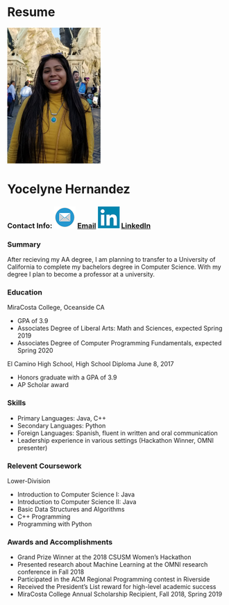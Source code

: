 # Resume
<img src="Yocelyne_profile.jpg" alt="drawing" width="215"/>

# Yocelyne Hernandez

### Contact Info: ![email icon](Mail-icon.png) [Email](mailto:yhernandez@miracosta.edu) ![linkedin icon](linkedin-icon.png) [LinkedIn](https://www.linkedin.com/in/yocelyne-hernandez-7a29ba161/)


### Summary
  After recieving my AA degree, I am planning to transfer to a University of California to complete my bachelors degree in Computer   Science. With my degree I plan to become a professor at a university. 

### Education

MiraCosta College, Oceanside CA
* GPA of 3.9
* Associates Degree of Liberal Arts: Math and Sciences, expected Spring 2019
* Associates Degree of Computer Programming Fundamentals, expected Spring 2020

El Camino High School, High School Diploma June 8, 2017
* Honors graduate with a GPA of 3.9
* AP Scholar award

### Skills
* Primary Languages: Java, C++ 
* Secondary Languages: Python
* Foreign Languages: Spanish, fluent in written and oral communication
* Leadership experience in various settings (Hackathon Winner, OMNI presenter)

### Relevent Coursework
Lower-Division
* Introduction to Computer Science I: Java
* Introduction to Computer Science II: Java
* Basic Data Structures and Algorithms
* C++ Programming
* Programming with Python

### Awards and Accomplishments
* Grand Prize Winner at the 2018 CSUSM Women’s Hackathon
* Presented research about Machine Learning at the OMNI research conference in Fall 2018
* Participated in the ACM Regional Programming contest in Riverside
* Received the President’s List reward for high-level academic success 
* MiraCosta College Annual Scholarship Recipient, Fall 2018, Spring 2019

